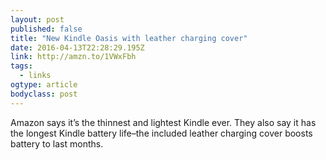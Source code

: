 ```yaml
---
layout: post 
published: false 
title: "New Kindle Oasis with leather charging cover" 
date: 2016-04-13T22:28:29.195Z 
link: http://amzn.to/1VWxFbh 
tags:
  - links
ogtype: article 
bodyclass: post 
---
```


Amazon says it’s the thinnest and lightest Kindle ever. They also say it has the longest Kindle battery life–the included leather charging cover boosts battery to last months.